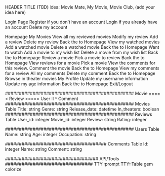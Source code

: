 HEADER TITLE (TBD) idea: Movie Mate, My Movie, Movie Club, (add your idea here)


Login Page
    Register if you don’t have an account
Login if you already have an account
    Delete my account

Homepage
My Movies
    View all my reviewed movies
    Modify my review 
    Add a review
    Delete my review
    Back the to Homepage
View my watched movies	
    Add a watched movie
    Delete a watched movie
    Back the to Homepage
Want to watch
    Add a movie to my wish list 
    Delete a movie from my wish list
    Back the to Homepage
Review a movie
    Pick a movie to review
    Back the to Homepage
View reviews for a movie
    Pick a movie
    View the comments for this review.
    Comment the movie 
    Back the to Homepage
View my comments for a review
    All my comments
    Delete my comment
    Back the to Homepage
    Browse in theater movies
My Profile
    Update my username information
    Update my age information
    Back the to Homepage
Exit/Logout 

###############################################
Movie ==== <  Review >==== User
				II
				^
			Comment
###############################################
Movies Table
Title: string
Genre: string
Release_date: datetime
In_theaters: boolean
###############################################
Reviews Table
User_id: integer
Movie_id: integer
Review: string
Rating: integer

###############################################
Users Table
Name: string
Age: integer
Occupation: string

#####################################
Comments Table
Id: integer
Name: string
Comment: string


##################################
API/Tools
################################
TTY::prompt
TTY::Table
gem colorize
